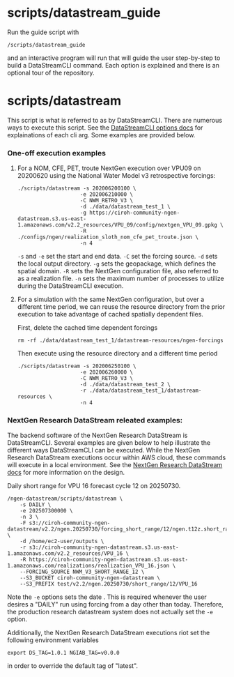 # scripts/datastream_guide
Run the guide script with
```
/scripts/datastream_guide
```
and an interactive program will run that will guide the user step-by-step to build a DataStreamCLI command. Each option is explained and there is an optional tour of the repository.

# scripts/datastream
This script is what is referred to as by DataStreamCLI. There are numerous ways to execute this script. See the [DataStreamCLI options docs](https://github.com/CIROH-UA/ngen-datastream/blob/main/docs/DATASTREAM_OPTIONS.md) for explainations of each cli arg. Some examples are provided below.

### One-off execution examples
1.
    For a NOM, CFE, PET, troute NextGen execution over VPU09 on 20200620 using the National Water Model v3 retrospective forcings:
    ```
    ./scripts/datastream -s 202006200100 \
                        -e 202006210000 \
                        -C NWM_RETRO_V3 \
                        -d ./data/datastream_test_1 \
                        -g https://ciroh-community-ngen-datastream.s3.us-east-1.amazonaws.com/v2.2_resources/VPU_09/config/nextgen_VPU_09.gpkg \
                        -R ./configs/ngen/realization_sloth_nom_cfe_pet_troute.json \
                        -n 4
    ```
    `-s` and `-e` set the start and end data. `-C` set the forcing source. `-d` sets the local output directory. `-g` sets the geopackage, which defines the spatial domain. `-R` sets the NextGen configuration file, also referred to as a realization file. `-n` sets the maximum number of processes to utilize during the DataStreamCLI execution.

2.
    For a simulation with the same NextGen configuration, but over a different time period, we can reuse the resource directory from the prior execution to take advantage of cached spatially dependent files.

    First, delete the cached time dependent forcings

    ```
    rm -rf ./data/datastream_test_1/datastream-resources/ngen-forcings
    ```

    Then execute using the resource directory and a different time period

    ```
    ./scripts/datastream -s 202006250100 \
                        -e 202006260000 \
                        -C NWM_RETRO_V3 \
                        -d ./data/datastream_test_2 \
                        -r ./data/datastream_test_1/datastream-resources \
                        -n 4
    ```    

### NextGen Research DataStream releated examples:
The backend software of the NextGen Research DataStream is DataStreamCLI. Several examples are given below to help illustrate the different ways DataStreamCLI can be executed. While the NextGen Research DataStream executions occur within AWS cloud, these commands will execute in a local environment. See the [NextGen Research DataStream docs](https://github.com/CIROH-UA/ngen-datastream/tree/main/research_datastream) for more information on the design.

Daily short range for VPU 16 forecast cycle 12 on 20250730. 
```
/ngen-datastream/scripts/datastream \
    -s DAILY \
    -e 202507300000 \
    -n 3 \
    -F s3://ciroh-community-ngen-datastream/v2.2/ngen.20250730/forcing_short_range/12/ngen.t12z.short_range.forcing.f001_f018.VPU_16.nc \
    -d /home/ec2-user/outputs \
    -r s3://ciroh-community-ngen-datastream.s3.us-east-1.amazonaws.com/v2.2_resources/VPU_16 \
    -R https://ciroh-community-ngen-datastream.s3.us-east-1.amazonaws.com/realizations/realization_VPU_16.json \
    --FORCING_SOURCE NWM_V3_SHORT_RANGE_12 \
    --S3_BUCKET ciroh-community-ngen-datastream \
    --S3_PREFIX test/v2.2/ngen.20250730/short_range/12/VPU_16
```

Note the `-e` options sets the date . This is required whenever the user desires a "DAILY" run using forcing from a day other than today. Therefore, the production research datastream system does not actually set the `-e` option.

Additionally, the NextGen Research DataStream executions riot set the following environment variables
```
export DS_TAG=1.0.1 NGIAB_TAG=v0.0.0
```
in order to override the default tag of "latest". 
